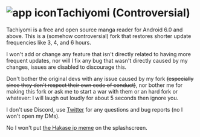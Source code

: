 # ![app icon](./.github/readme-images/app-icon.png)Tachiyomi (Controversial)
Tachiyomi is a free and open source manga reader for Android 6.0 and above. This is a (somehow controversial) fork that restores shorter update frequencies like 3, 4, and 6 hours.  

I won't add or change any feature that isn't directly related to having more frequent updates, nor will I fix any bug that wasn't directly caused by my changes, issues are disabled to discourage this.  

Don't bother the original devs with any issue caused by my fork ~~(especially since they don't respect their own code of conduct)~~, nor bother me for making this fork or ask me to start a war with them or an hard fork or whatever: I will laugh out loudly for about 5 seconds then ignore you.  

I don't use Discord, use [Twitter](https://twitter.com/Exentiostep) for any questions and bug reports (no I won't open my DMs).  

No I won't put [the Hakase ip meme](https://twitter.com/Exentiostep/status/1492459356021043200/photo/4) on the splashscreen.
